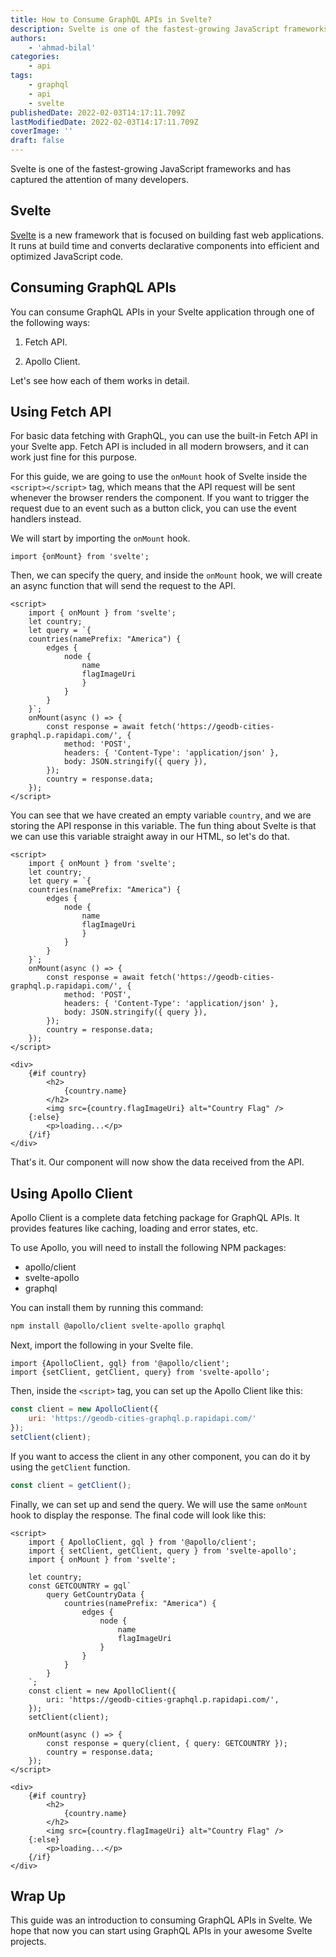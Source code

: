 ```yaml
---
title: How to Consume GraphQL APIs in Svelte?
description: Svelte is one of the fastest-growing JavaScript frameworks and has captured the attention of many developers. If you want to build a Svelte application, this guide will demonstrate how to consume GraphQL APIs.
authors:
    - 'ahmad-bilal'
categories:
    - api
tags:
    - graphql
    - api
    - svelte
publishedDate: 2022-02-03T14:17:11.709Z
lastModifiedDate: 2022-02-03T14:17:11.709Z
coverImage: ''
draft: false
---
```


<Lead>
	Svelte is one of the fastest-growing JavaScript frameworks and has captured
	the attention of many developers.
</Lead>

## Svelte

[Svelte](https://svelte.dev/) is a new framework that is focused on building fast web applications. It runs at build time and converts declarative components into efficient and optimized JavaScript code.

## Consuming GraphQL APIs

You can consume GraphQL APIs in your Svelte application through one of the following ways:

1. Fetch API.

2. Apollo Client.

Let's see how each of them works in detail.

## Using Fetch API

For basic data fetching with GraphQL, you can use the built-in Fetch API in your Svelte app. Fetch API is included in all modern browsers, and it can work just fine for this purpose.

For this guide, we are going to use the `onMount` hook of Svelte inside the `<script></script>` tag, which means that the API request will be sent whenever the browser renders the component. If you want to trigger the request due to an event such as a button click, you can use the event handlers instead.

We will start by importing the `onMount` hook.

```svelte
import {onMount} from 'svelte';
```

Then, we can specify the query, and inside the `onMount` hook, we will create an async function that will send the request to the API.

```svelte
<script>
    import { onMount } from 'svelte';
    let country;
    let query = `{
    countries(namePrefix: "America") {
        edges {
            node {
                name
                flagImageUri
                }
            }
        }
    }`;
    onMount(async () => {
        const response = await fetch('https://geodb-cities-graphql.p.rapidapi.com/', {
            method: 'POST',
            headers: { 'Content-Type': 'application/json' },
            body: JSON.stringify({ query }),
        });
        country = response.data;
    });
</script>
```

You can see that we have created an empty variable `country`, and we are storing the API response in this variable. The fun thing about Svelte is that we can use this variable straight away in our HTML, so let's do that.

```svelte
<script>
    import { onMount } from 'svelte';
    let country;
    let query = `{
    countries(namePrefix: "America") {
        edges {
            node {
                name
                flagImageUri
                }
            }
        }
    }`;
    onMount(async () => {
        const response = await fetch('https://geodb-cities-graphql.p.rapidapi.com/', {
            method: 'POST',
            headers: { 'Content-Type': 'application/json' },
            body: JSON.stringify({ query }),
        });
        country = response.data;
    });
</script>

<div>
    {#if country}
        <h2>
            {country.name}
        </h2>
        <img src={country.flagImageUri} alt="Country Flag" />
    {:else}
        <p>loading...</p>
    {/if}
</div>
```

That's it. Our component will now show the data received from the API.

## Using Apollo Client

Apollo Client is a complete data fetching package for GraphQL APIs. It provides features like caching, loading and error states, etc.

To use Apollo, you will need to install the following NPM packages:

-   apollo/client
-   svelte-apollo
-   graphql

You can install them by running this command:

```sh
npm install @apollo/client svelte-apollo graphql
```

Next, import the following in your Svelte file.

```svelte
import {ApolloClient, gql} from '@apollo/client';
import {setClient, getClient, query} from 'svelte-apollo';
```

Then, inside the `<script>` tag, you can set up the Apollo Client like this:

```js
const client = new ApolloClient({
	uri: 'https://geodb-cities-graphql.p.rapidapi.com/'
});
setClient(client);
```

If you want to access the client in any other component, you can do it by using the `getClient` function.

```js
const client = getClient();
```

Finally, we can set up and send the query. We will use the same `onMount` hook to display the response. The final code will look like this:

```svelte
<script>
    import { ApolloClient, gql } from '@apollo/client';
    import { setClient, getClient, query } from 'svelte-apollo';
    import { onMount } from 'svelte';

    let country;
    const GETCOUNTRY = gql`
        query GetCountryData {
            countries(namePrefix: "America") {
                edges {
                    node {
                        name
                        flagImageUri
                    }
                }
            }
        }
    `;
    const client = new ApolloClient({
        uri: 'https://geodb-cities-graphql.p.rapidapi.com/',
    });
    setClient(client);

    onMount(async () => {
        const response = query(client, { query: GETCOUNTRY });
        country = response.data;
    });
</script>

<div>
    {#if country}
        <h2>
            {country.name}
        </h2>
        <img src={country.flagImageUri} alt="Country Flag" />
    {:else}
        <p>loading...</p>
    {/if}
</div>
```

## Wrap Up

This guide was an introduction to consuming GraphQL APIs in Svelte. We hope that now you can start using GraphQL APIs in your awesome Svelte projects.
